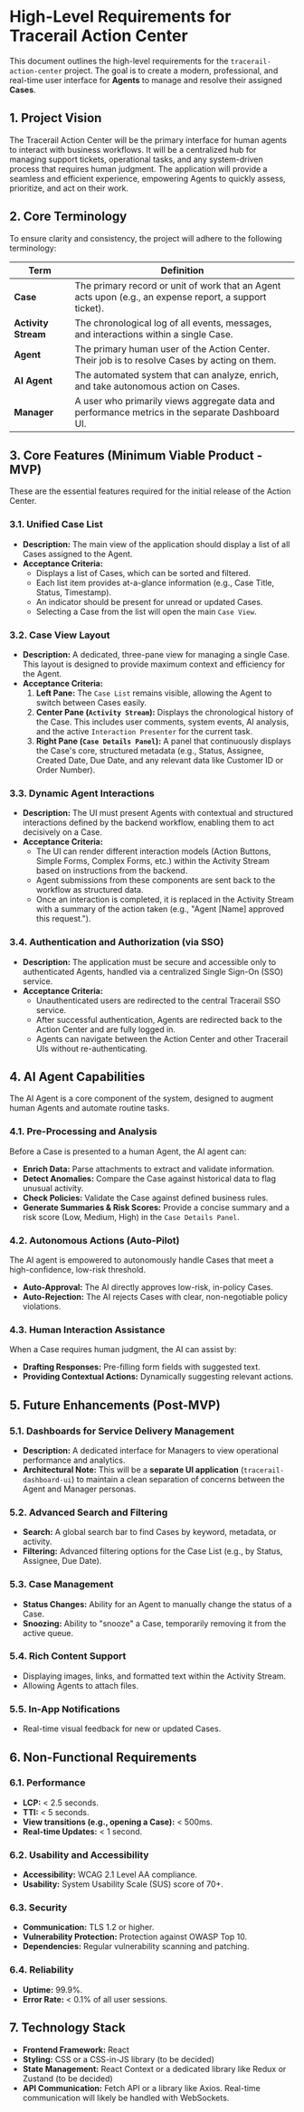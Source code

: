 # High-Level Requirements for Tracerail Action Center

This document outlines the high-level requirements for the `tracerail-action-center` project. The goal is to create a modern, professional, and real-time user interface for **Agents** to manage and resolve their assigned **Cases**.

## 1. Project Vision

The Tracerail Action Center will be the primary interface for human agents to interact with business workflows. It will be a centralized hub for managing support tickets, operational tasks, and any system-driven process that requires human judgment. The application will provide a seamless and efficient experience, empowering Agents to quickly assess, prioritize, and act on their work.

## 2. Core Terminology

To ensure clarity and consistency, the project will adhere to the following terminology:

| Term              | Definition                                                                                                   |
| ----------------- | ------------------------------------------------------------------------------------------------------------ |
| **Case**          | The primary record or unit of work that an Agent acts upon (e.g., an expense report, a support ticket).       |
| **Activity Stream** | The chronological log of all events, messages, and interactions within a single Case.                          |
| **Agent**         | The primary human user of the Action Center. Their job is to resolve Cases by acting on them.              |
| **AI Agent**      | The automated system that can analyze, enrich, and take autonomous action on Cases.                          |
| **Manager**       | A user who primarily views aggregate data and performance metrics in the separate Dashboard UI.                      |

## 3. Core Features (Minimum Viable Product - MVP)

These are the essential features required for the initial release of the Action Center.

### 3.1. Unified Case List

*   **Description:** The main view of the application should display a list of all Cases assigned to the Agent.
*   **Acceptance Criteria:**
    *   Displays a list of Cases, which can be sorted and filtered.
    *   Each list item provides at-a-glance information (e.g., Case Title, Status, Timestamp).
    *   An indicator should be present for unread or updated Cases.
    *   Selecting a Case from the list will open the main `Case View`.

### 3.2. Case View Layout

*   **Description:** A dedicated, three-pane view for managing a single Case. This layout is designed to provide maximum context and efficiency for the Agent.
*   **Acceptance Criteria:**
    1.  **Left Pane:** The `Case List` remains visible, allowing the Agent to switch between Cases easily.
    2.  **Center Pane (`Activity Stream`):** Displays the chronological history of the Case. This includes user comments, system events, AI analysis, and the active `Interaction Presenter` for the current task.
    3.  **Right Pane (`Case Details Panel`):** A panel that continuously displays the Case's core, structured metadata (e.g., Status, Assignee, Created Date, Due Date, and any relevant data like Customer ID or Order Number).

### 3.3. Dynamic Agent Interactions

*   **Description:** The UI must present Agents with contextual and structured interactions defined by the backend workflow, enabling them to act decisively on a Case.
*   **Acceptance Criteria:**
    *   The UI can render different interaction models (Action Buttons, Simple Forms, Complex Forms, etc.) within the Activity Stream based on instructions from the backend.
    *   Agent submissions from these components are sent back to the workflow as structured data.
    *   Once an interaction is completed, it is replaced in the Activity Stream with a summary of the action taken (e.g., "Agent [Name] approved this request.").

### 3.4. Authentication and Authorization (via SSO)

*   **Description:** The application must be secure and accessible only to authenticated Agents, handled via a centralized Single Sign-On (SSO) service.
*   **Acceptance Criteria:**
    *   Unauthenticated users are redirected to the central Tracerail SSO service.
    *   After successful authentication, Agents are redirected back to the Action Center and are fully logged in.
    *   Agents can navigate between the Action Center and other Tracerail UIs without re-authenticating.

## 4. AI Agent Capabilities

The AI Agent is a core component of the system, designed to augment human Agents and automate routine tasks.

### 4.1. Pre-Processing and Analysis
Before a Case is presented to a human Agent, the AI agent can:
*   **Enrich Data:** Parse attachments to extract and validate information.
*   **Detect Anomalies:** Compare the Case against historical data to flag unusual activity.
*   **Check Policies:** Validate the Case against defined business rules.
*   **Generate Summaries & Risk Scores:** Provide a concise summary and a risk score (Low, Medium, High) in the `Case Details Panel`.

### 4.2. Autonomous Actions (Auto-Pilot)
The AI agent is empowered to autonomously handle Cases that meet a high-confidence, low-risk threshold.
*   **Auto-Approval:** The AI directly approves low-risk, in-policy Cases.
*   **Auto-Rejection:** The AI rejects Cases with clear, non-negotiable policy violations.

### 4.3. Human Interaction Assistance
When a Case requires human judgment, the AI can assist by:
*   **Drafting Responses:** Pre-filling form fields with suggested text.
*   **Providing Contextual Actions:** Dynamically suggesting relevant actions.

## 5. Future Enhancements (Post-MVP)

### 5.1. Dashboards for Service Delivery Management

*   **Description:** A dedicated interface for Managers to view operational performance and analytics.
*   **Architectural Note:** This will be a **separate UI application** (`tracerail-dashboard-ui`) to maintain a clean separation of concerns between the Agent and Manager personas.

### 5.2. Advanced Search and Filtering

*   **Search:** A global search bar to find Cases by keyword, metadata, or activity.
*   **Filtering:** Advanced filtering options for the Case List (e.g., by Status, Assignee, Due Date).

### 5.3. Case Management

*   **Status Changes:** Ability for an Agent to manually change the status of a Case.
*   **Snoozing:** Ability to "snooze" a Case, temporarily removing it from the active queue.

### 5.4. Rich Content Support

*   Displaying images, links, and formatted text within the Activity Stream.
*   Allowing Agents to attach files.

### 5.5. In-App Notifications

*   Real-time visual feedback for new or updated Cases.

## 6. Non-Functional Requirements

### 6.1. Performance
*   **LCP:** < 2.5 seconds.
*   **TTI:** < 5 seconds.
*   **View transitions (e.g., opening a Case):** < 500ms.
*   **Real-time Updates:** < 1 second.

### 6.2. Usability and Accessibility
*   **Accessibility:** WCAG 2.1 Level AA compliance.
*   **Usability:** System Usability Scale (SUS) score of 70+.

### 6.3. Security
*   **Communication:** TLS 1.2 or higher.
*   **Vulnerability Protection:** Protection against OWASP Top 10.
*   **Dependencies:** Regular vulnerability scanning and patching.

### 6.4. Reliability
*   **Uptime:** 99.9%.
*   **Error Rate:** < 0.1% of all user sessions.

## 7. Technology Stack

*   **Frontend Framework:** React
*   **Styling:** CSS or a CSS-in-JS library (to be decided)
*   **State Management:** React Context or a dedicated library like Redux or Zustand (to be decided)
*   **API Communication:** Fetch API or a library like Axios. Real-time communication will likely be handled with WebSockets.